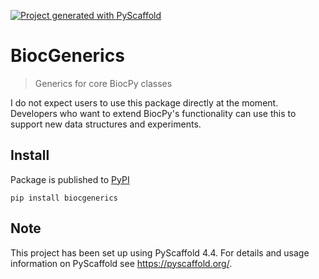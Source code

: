 <!-- These are examples of badges you might want to add to your README:
     please update the URLs accordingly

[![Built Status](https://api.cirrus-ci.com/github/<USER>/biocgenerics.svg?branch=main)](https://cirrus-ci.com/github/<USER>/biocgenerics)
[![ReadTheDocs](https://readthedocs.org/projects/biocgenerics/badge/?version=latest)](https://biocgenerics.readthedocs.io/en/stable/)
[![Coveralls](https://img.shields.io/coveralls/github/<USER>/biocgenerics/main.svg)](https://coveralls.io/r/<USER>/biocgenerics)
[![PyPI-Server](https://img.shields.io/pypi/v/biocgenerics.svg)](https://pypi.org/project/biocgenerics/)
[![Conda-Forge](https://img.shields.io/conda/vn/conda-forge/biocgenerics.svg)](https://anaconda.org/conda-forge/biocgenerics)
[![Monthly Downloads](https://pepy.tech/badge/biocgenerics/month)](https://pepy.tech/project/biocgenerics)
[![Twitter](https://img.shields.io/twitter/url/http/shields.io.svg?style=social&label=Twitter)](https://twitter.com/biocgenerics)
-->

[![Project generated with PyScaffold](https://img.shields.io/badge/-PyScaffold-005CA0?logo=pyscaffold)](https://pyscaffold.org/)

# BiocGenerics

> Generics for core BiocPy classes

I do not expect users to use this package directly at the moment. Developers who want to extend BiocPy's functionality can use this to support new data structures and experiments.

## Install

Package is published to [PyPI](https://pypi.org/project/biocgenerics/)

```shell
pip install biocgenerics
```

<!-- pyscaffold-notes -->

## Note

This project has been set up using PyScaffold 4.4. For details and usage
information on PyScaffold see https://pyscaffold.org/.
